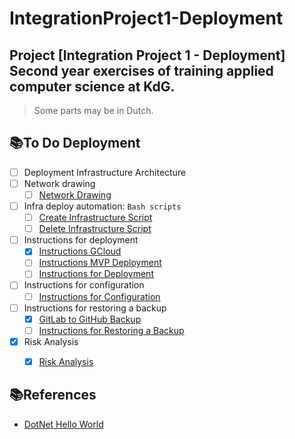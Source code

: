 # IntegrationProject1-Deployment


## Project [Integration Project 1 - Deployment] Second year exercises of training applied computer science at KdG.
> Some parts may be in Dutch.

## 📚To Do Deployment

- [ ] Deployment Infrastructure Architecture
- [ ] Network drawing
    - [ ] [Network Drawing](/Images/Network-Drawing.png)
- [ ] Infra deploy automation: `Bash scripts`
    - [ ] [Create Infrastructure Script](/Scripts/Create-Infrastructure.sh)
    - [ ] [Delete Infrastructure Script](/Scripts/Delete-Infrastructure.sh)
- [ ] Instructions for deployment
    - [x] [Instructions GCloud](/Documentation/Instructions-GCloud.md)
    - [ ] [Instructions MVP Deployment](/Documentation/Instructions-MVP-Deployment.md)
    - [ ] [Instructions for Deployment](/Documentation/Instructions-Deployment.md)
- [ ] Instructions for configuration
    - [ ] [Instructions for Configuration](/Documentation/Instructions-Configuration.md)
- [ ] Instructions for restoring a backup
    - [x] [GitLab to GitHub Backup](/Scripts/GitLab-to-GitHub-Backup.ps1)
    - [ ] [Instructions for Restoring a Backup](/Documentation/Instructions-Restore-Backup.md)
- [x] Risk Analysis
    - [x] [Risk Analysis](/Documentation/Risk-Analysis.md)


## 📚References

- [DotNet Hello World](https://github.com/EliasDeHondt/DotNet-HelloWorld)
